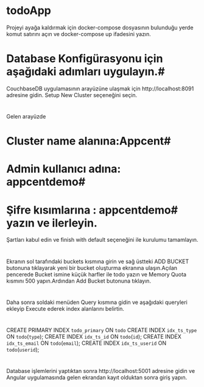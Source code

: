 # todoApp

Projeyi ayağa kaldırmak için docker-compose dosyasının bulunduğu yerde komut satırını açın ve docker-compose up ifadesini yazın.

# Database Konfigürasyonu için aşağıdaki adımları uygulayın.#

CouchbaseDB uygulamasının arayüzüne ulaşmak için http://localhost:8091 adresine gidin.
Setup New Cluster seçeneğini seçin.
#
Gelen arayüzde 
# Cluster name alanına:Appcent#
# Admin kullanıcı adına: appcentdemo#
# Şifre kısımlarına : appcentdemo# yazın ve ilerleyin.
Şartları kabul edin ve finish with default seçeneğini ile kurulumu tamamlayın.
#
Ekranın sol tarafındaki buckets kısmına girin ve sağ üstteki ADD BUCKET butonuna tıklayarak yeni bir bucket oluşturma ekranına ulaşın.Açılan pencerede Bucket ismine küçük harfler ile todo yazın ve Memory Quota kısmını 500 yapın.Ardından Add Bucket butonuna tıklayın.
#
Daha sonra soldaki menüden Query kısmına gidin ve aşağıdaki queryleri ekleyip Execute ederek index alanlarını belirtin.
# 
CREATE PRIMARY INDEX `todo_primary` ON `todo`
CREATE INDEX `idx_ts_type` ON `todo`(`type`);
CREATE INDEX `idx_ts_id` ON `todo`(`id`);
CREATE INDEX `idx_ts_email` ON `todo`(`email`);
CREATE INDEX `idx_ts_userid` ON `todo`(`userid`);
#
Database işlemlerini yaptıktan sonra http://localhost:5001 adresine gidin ve Angular uygulamasında gelen ekrandan kayıt olduktan sonra giriş yapın.
